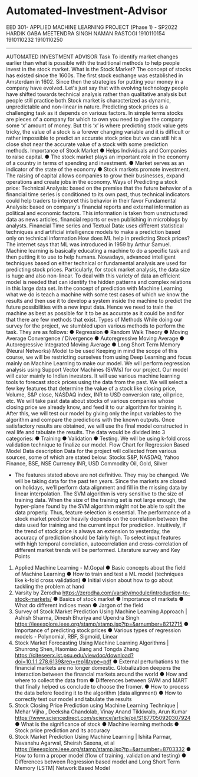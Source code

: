 # Automated-Investment-Advisor

EED 301- APPLIED MACHINE LEARNING
PROJECT (Phase 1) - SP2022
HARDIK GABA MEETENDRA SINGH NAMAN RASTOGI
1910110154 1910110232 1910110250
____________________________________________________________________________
AUTOMATED INVESTMENT ADVISOR
Task
To identify market changes earlier than what is possible with the traditional methods to
help people invest in the stock market.
What is the Stock Market?
The concept of stocks has existed since the 1600s. The first stock exchange was
established in Amsterdam in 1602. Since then the strategies for putting your money in a
company have evolved. Let's just say that with evolving technology people have shifted
towards technical analysis rather than qualitative analysis but people still practice
both.Stock market is characterized as dynamic, unpredictable and non-linear in nature.
Predicting stock prices is a challenging task as it depends on various factors. In simple
terms stocks are pieces of a company for which to own you need to give the company
some ‘x’ amount of money. But this ‘x’ is where predicting stock value gets tricky, the
value of a stock is a forever changing variable and it is difficult or rather impossible to
predict an accurate stock price but we can still hit a close shot near the accurate value
of a stock with some prediction methods.
Importance of Stock Market
● Helps Individuals and Companies to raise capital.
● The stock market plays an important role in the economy of a country in terms of
spending and investment.
● Market serves as an indicator of the state of the economy
● Stock markets promote investment. The raising of capital allows companies to
grow their businesses, expand operations and create jobs in the economy.
Ways of Predicting a stock price:
Technical Analysis: based on the premise that the future behavior of a financial time
series is conditioned to its own past, thus technical indicators could help traders to
interpret this behavior in their favor
Fundamental Analysis: based on company's financial reports and external information
as political and economic factors. This information is taken from unstructured data as
news articles, financial reports or even publishing in microblogs by analysts.
Financial Time series and Textual Data: uses different statistical techniques and
artificial intelligence models to make a prediction based only on technical information
How does ML help in predicting Stock prices?
The internet says that ML was introduced in 1959 by Arthur Samuel. Machine learning
is basically educating a machine to do a specific task and then putting it to use to help
humans. Nowadays, advanced intelligent techniques based on either technical or
fundamental analysis are used for predicting stock prices. Particularly, for stock market
analysis, the data size is huge and also non-linear. To deal with this variety of data an
efficient model is needed that can identify the hidden patterns and complex relations in
this large data set. In the concept of prediction with Machine Learning what we do is
teach a machine with some test cases of which we know the results and then use it to
develop a system inside the machine to predict the future possibilities with a new input
data. Hence we need to train the machine as best as possible for it to be as accurate as
it could be and for that there are few methods that exist.
Types of Methods
While doing our survey for the project, we stumbled upon various methods to perform
the task. They are as follows:
● Regression
● Random Walk Theory
● Moving Average Convergence / Divergence
● Autoregressive Moving Average
● Autoregressive Integrated Moving Average
● Long Short Term Memory (Neural Networks)
Model to be used
Keeping in mind the scope of this course, we will be restricting ourselves from using
Deep Learning and focus mainly on Machine Learning to make our model. We will
perform regression analysis using Support Vector Machines (SVMs) for our project.
Our model will cater mainly to Indian investors. It will use various machine learning
tools to forecast stock prices using the data from the past. We will select a few key
features that determine the value of a stock like closing price, Volume, S&P close,
NASDAQ index, INR to USD conversion rate, oil price, etc.
We will take past data about stocks of various companies whose closing price we
already know, and feed it to our algorithm for training it. After this, we will test our model
by giving only the input variables to the algorithm and compare the predictions with the
known outputs. Once satisfactory results are obtained, we will use the final model
constructed in real life and tabulate the results.
The data would be divided into 3 categories:
● Training
● Validation
● Testing.
We will be using k-fold cross validation technique to finalize our model.
Flow Chart for Regression Based Model
Data description
Data for the project will collected from various sources, some of which are stated below:
Stocks S&P, NASDAQ, Yahoo Finance, BSE, NSE
Currency INR, USD
Commodity Oil, Gold, Silver
* The features stated above are not definitive. They may be changed.
We will be taking data for the past ten years.
Since the markets are closed on holidays, we’ll perform data alignment and fill in the
missing data by linear interpolation.
The SVM algorithm is very sensitive to the size of training data. When the size of the
training set is not large enough, the hyper-plane found by the SVM algorithm might not
be able to split the data properly. Thus, feature selection is essential.
The performance of a stock market predictor heavily depends on the correlation
between the data used for training and the current input for prediction. Intuitively, if the
trend of stock price is always an extension to yesterday, the accuracy of prediction
should be fairly high. To select input features with high temporal correlation,
autocorrelation and cross-correlation of different market trends will be performed.
Literature survey and Key Points
1. Applied Machine Learning - M.Gopal
● Basic concepts about the field of Machine Learning
● How to train and test a ML model (techniques like k-fold cross validation)
● Initial vision about how to go about tackling the problem at hand
2. Varsity by Zerodha
https://zerodha.com/varsity/module/introduction-to-stock-markets/
● Basics of stock market
● Importance of markets
● What do different indices mean
● Jargon of the field
3. Survey of Stock Market Prediction Using Machine Learning Approach | Ashish Sharma,
Dinesh Bhuriya and Upendra Singh
https://ieeexplore.ieee.org/stamp/stamp.jsp?tp=&arnumber=8212715
● Importance of predicting stock prices
● Various types of regression models - Polynomial, RBF, Sigmoid, Linear
4. Stock Market Forecasting Using Machine Learning Algorithms | Shunrong Shen,
Haomiao Jiang and Tongda Zhang
https://citeseerx.ist.psu.edu/viewdoc/download?doi=10.1.1.278.6139&rep=rep1&type=pdf
● External perturbations to the financial markets are no longer domestic.
Globalization deepens the interaction between the financial markets
around the world
● How and where to collect the data from
● Differences between SWM and MART that finally helped us conclude to
choose the fromer.
● How to process the data before feeding it to the algorithm (data alignment)
● How to correctly test our model and tabulate the results
5. Stock Closing Price Prediction using Machine Learning Technique | Mehar Vijha ,
Deeksha Chandolab, Vinay Anand Tikkiwalb, Arun Kumar
https://www.sciencedirect.com/science/article/pii/S1877050920307924
● What is the significance of stock
● Machine learning methods
● Stock price prediction and its accuracy
6. Stock Market Prediction Using Machine Learning | Ishita Parmar, Navanshu Agarwal,
Sheirsh Saxena, et al
https://ieeexplore.ieee.org/stamp/stamp.jsp?tp=&arnumber=8703332
● How to form a proper model (flow of training, validation and testing)
● Differences between Regression based model and Long Short Term Memory
(LSTM) Network Based Model
